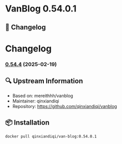 # VanBlog 0.54.0.1

## 📝 Changelog
# Changelog
### [0.54.4](https://github.com/qinxiandiqi/vanblog/compare/v0.54.3...v0.54.4) (2025-02-19)

## 🔍 Upstream Information
- Based on: mereithhh/vanblog
- Maintainer: qinxiandiqi
- Repository: https://github.com/qinxiandiqi/vanblog

## 📦 Installation
```bash
docker pull qinxiandiqi/van-blog:0.54.0.1
```

